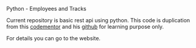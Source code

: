 Python - Employees and Tracks

Current repository is basic rest api using python. This code is duplication from this [codementor](https://www.codementor.io/sagaragarwal94/building-a-basic-restful-api-in-python-58k02xsiq) and his [github](https://github.com/sagaragarwal94/python_rest_flask) for learning purpose only.

For details you can go to the website.